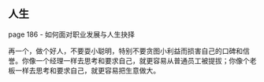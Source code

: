 ## 人生

page 186 - 如何面对职业发展与人生抉择

再一个，做个好人，不要耍小聪明，特别不要贪图小利益而损害自己的口碑和信誉。你像一个经理一样去思考和要求自己，就更容易从普通员工被提拔；你像个老板一样去思考和要求自己，就更容易把生意做大。

